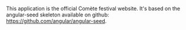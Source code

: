 This application is the official Comète festival website. It's based on the angular-seed skeleton available on github: https://github.com/angular/angular-seed.
